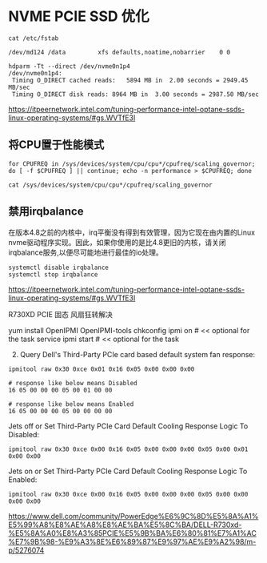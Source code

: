 # NVME PCIE SSD 优化
```
cat /etc/fstab

/dev/md124 /data         xfs defaults,noatime,nobarrier    0 0
```

```
hdparm -Tt --direct /dev/nvme0n1p4
/dev/nvme0n1p4:
 Timing O_DIRECT cached reads:   5894 MB in  2.00 seconds = 2949.45 MB/sec
 Timing O_DIRECT disk reads: 8964 MB in  3.00 seconds = 2987.50 MB/sec
```

https://itpeernetwork.intel.com/tuning-performance-intel-optane-ssds-linux-operating-systems/#gs.WVTfE3I

## 将CPU置于性能模式
```
for CPUFREQ in /sys/devices/system/cpu/cpu*/cpufreq/scaling_governor; do [ -f $CPUFREQ ] || continue; echo -n performance > $CPUFREQ; done

cat /sys/devices/system/cpu/cpu*/cpufreq/scaling_governor
```
## 禁用irqbalance
在版本4.8之前的内核中，irq平衡没有得到有效管理，因为它现在由内置的Linux nvme驱动程序实现。因此，如果你使用的是比4.8更旧的内核，请关闭irqbalance服务,以便尽可能地进行最佳的io处理。
```
systemctl disable irqbalance
systemctl stop irqbalance
```


https://itpeernetwork.intel.com/tuning-performance-intel-optane-ssds-linux-operating-systems/#gs.WVTfE3I

R730XD PCIE 固态 风扇狂转解决

yum install OpenIPMI OpenIPMI-tools
chkconfig ipmi on  # << optional for the task
service ipmi start  # << optional for the task


2. Query Dell's Third-Party PCIe card based default system fan response:
```
ipmitool raw 0x30 0xce 0x01 0x16 0x05 0x00 0x00 0x00

# response like below means Disabled
16 05 00 00 00 05 00 01 00 00

# response like below means Enabled
16 05 00 00 00 05 00 00 00 00
```
Jets off or Set Third-Party PCIe Card Default Cooling Response Logic To Disabled:
```
ipmitool raw 0x30 0xce 0x00 0x16 0x05 0x00 0x00 0x00 0x05 0x00 0x01 0x00 0x00 
```

Jets on or Set Third-Party PCIe Card Default Cooling Response Logic To Enabled:
```
ipmitool raw 0x30 0xce 0x00 0x16 0x05 0x00 0x00 0x00 0x05 0x00 0x00 0x00 0x00 
```
https://www.dell.com/community/PowerEdge%E6%9C%8D%E5%8A%A1%E5%99%A8%E8%AE%A8%E8%AE%BA%E5%8C%BA/DELL-R730xd-%E5%8A%A0%E8%A3%85PCIE%E5%9B%BA%E6%80%81%E7%A1%AC%E7%9B%98-%E9%A3%8E%E6%89%87%E9%97%AE%E9%A2%98/m-p/5276074